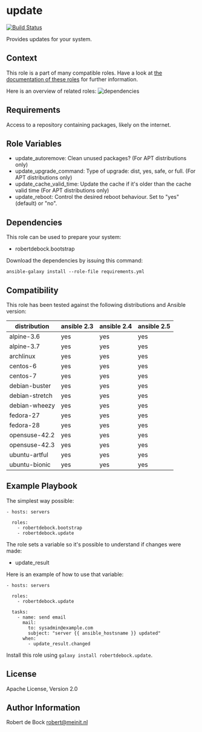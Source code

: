 update
=========

[![Build Status](https://travis-ci.org/robertdebock/ansible-role-update.svg?branch=master)](https://travis-ci.org/robertdebock/ansible-role-update)

Provides updates for your system.

Context
-------
This role is a part of many compatible roles. Have a look at [the documentation of these roles](https://robertdebock.nl/) for further information.

Here is an overview of related roles:
![dependencies](https://raw.githubusercontent.com/robertdebock/robertdebock.github.io/artifacts/update.png "Dependency")

Requirements
------------

Access to a repository containing packages, likely on the internet.

Role Variables
--------------

- update_autoremove: Clean unused packages? (For APT distributions only)
- update_upgrade_command: Type of upgrade: dist, yes, safe, or full.  (For APT distributions only)
- update_cache_valid_time: Update the cache if it's older than the cache valid time (For APT distributions only)
- update_reboot: Control the desired reboot behaviour. Set to "yes" (default) or "no".

Dependencies
------------

This role can be used to prepare your system:

- robertdebock.bootstrap

Download the dependencies by issuing this command:
```
ansible-galaxy install --role-file requirements.yml
```

Compatibility
-------------

This role has been tested against the following distributions and Ansible version:

|distribution|ansible 2.3|ansible 2.4|ansible 2.5|
|------------|-----------|-----------|-----------|
|alpine-3.6|yes|yes|yes|
|alpine-3.7|yes|yes|yes|
|archlinux|yes|yes|yes|
|centos-6|yes|yes|yes|
|centos-7|yes|yes|yes|
|debian-buster|yes|yes|yes|
|debian-stretch|yes|yes|yes|
|debian-wheezy|yes|yes|yes|
|fedora-27|yes|yes|yes|
|fedora-28|yes|yes|yes|
|opensuse-42.2|yes|yes|yes|
|opensuse-42.3|yes|yes|yes|
|ubuntu-artful|yes|yes|yes|
|ubuntu-bionic|yes|yes|yes|

Example Playbook
----------------

The simplest way possible:
```
- hosts: servers

  roles:
    - robertdebock.bootstrap
    - robertdebock.update
```

The role sets a variable so it's possible to understand if changes were made:
- update_result

Here is an example of how to use that variable:
```
- hosts: servers

  roles:
    - robertdebock.update

  tasks:
    - name: send email
      mail:
        to: sysadmin@example.com
        subject: "server {{ ansible_hostsname }} updated"
      when:
        - update_result.changed
```

Install this role using `galaxy install robertdebock.update`.

License
-------

Apache License, Version 2.0

Author Information
------------------

Robert de Bock <robert@meinit.nl>
